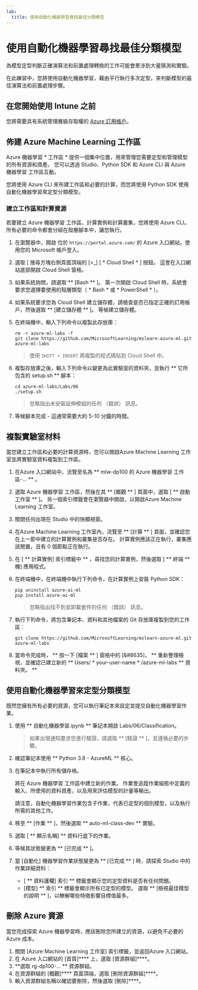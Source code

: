 ```yaml
---
lab:
  title: 使用自動化機器學習尋找最佳分類模型
---
```


# 使用自動化機器學習尋找最佳分類模型

為模型定型判斷正確演算法和前置處理轉換的工作可能會牽涉到大量猜測和實驗。

在此練習中，您將使用自動化機器學習，藉由平行執行多次定型，來判斷模型的最佳演算法和前置處理步驟。

## 在您開始使用 Intune 之前

您將需要具有系統管理層級存取權的 [Azure 訂用帳戶](https://azure.microsoft.com/free?azure-portal=true)。

## 佈建 Azure Machine Learning 工作區

Azure 機器學習 * 工作區 * 提供一個集中位置，用來管理您需要定型和管理模型的所有資源和資產。 您可以透過 Studio、Python SDK 和 Azure CLI 與 Azure 機器學習 工作區互動。

您將使用 Azure CLI 來布建工作區和必要的計算，而您將使用 Python SDK 使用自動化機器學習來定型分類模型。

### 建立工作區和計算資源

若要建立 Azure 機器學習 工作區、計算實例和計算叢集，您將使用 Azure CLI。 所有必要的命令都會分組在殼層腳本中，讓您執行。

1. 在瀏覽器中，開啟 位於 `https://portal.azure.com/` 的 Azure 入口網站，使用您的 Microsoft 帳戶登入。
1. 選取 \[ 搜尋方塊右側頁面頂端的 [>_] [ * Cloud Shell * ] 按鈕。 這會在入口網站底部開啟 Cloud Shell 窗格。
1. 如果系統詢問，請選取 ** [Bash ** ]。 第一次開啟 Cloud Shell 時，系統會要求您選擇要使用的殼層類型（ * Bash * 或 * PowerShell * ）。
1. 如果系統要求您為 Cloud Shell 建立儲存體，請檢查是否已指定正確的訂用帳戶，然後選取 ** [建立儲存體 ** ]。 等候建立儲存體。
1. 在終端機中，輸入下列命令以複製此存放庫：

    ```azurecli
    rm -r azure-ml-labs -f
    git clone https://github.com/MicrosoftLearning/mslearn-azure-ml.git azure-ml-labs
    ```

    > 使用 `SHIFT + INSERT` 將複製的程式碼貼到 Cloud Shell 中。

1. 複製存放庫之後，輸入下列命令以變更為此實驗室的資料夾，並執行 ** 它所包含的 setup.sh ** 腳本：

    ```azurecli
    cd azure-ml-labs/Labs/06
    ./setup.sh
    ```

    > 忽略指出未安裝延伸模組的任何 （錯誤） 訊息。

1. 等候腳本完成 - 這通常需要大約 5-10 分鐘的時間。

## 複製實驗室材料

當您建立工作區和必要的計算資源時，您可以開啟Azure Machine Learning 工作室並將實驗室資料複製到工作區。

1. 在Azure 入口網站中，流覽至名為 ** mlw-dp100 的 Azure 機器學習 工作區-... ** 。
1. 選取 Azure 機器學習 工作區，然後在其 ** [概觀 ** ] 頁面中，選取 [ ** 啟動工作室 ** ]。 另一個索引標籤會在瀏覽器中開啟，以開啟Azure Machine Learning 工作室。
1. 關閉任何出現在 Studio 中的快顯視窗。
1. 在Azure Machine Learning 工作室內，流覽至 ** [計算 ** ] 頁面，並確認您在上一節中建立的計算實例和叢集是否存在。 計算實例應該正在執行，叢集應該閒置，且有 0 個節點正在執行。
1. 在 [ ** 計算實例] 索引標籤中 ** ，尋找您的計算實例，然後選取 [ ** 終端 ** 機] 應用程式。
1. 在終端機中，在終端機中執行下列命令，在計算實例上安裝 Python SDK：

    ```
    pip uninstall azure-ai-ml
    pip install azure-ai-ml
    ```

    > 忽略指出找不到並卸載套件的任何 （錯誤） 訊息。

1. 執行下列命令，將包含筆記本、資料和其他檔案的 Git 存放庫複製到您的工作區：

    ```
    git clone https://github.com/MicrosoftLearning/mslearn-azure-ml.git azure-ml-labs
    ```

1. 當命令完成時， ** 按一下 [檔案 ** ] 窗格中的 [&#8635]， ** 重新整理檢視，並確認已建立新的 ** Users/ * your-user-name * /azure-ml-labs ** 資料夾。 **

## 使用自動化機器學習來定型分類模型

既然您擁有所有必要的資源，您可以執行筆記本來設定並提交自動化機器學習作業。

1. 使用 ** 自動化機器學習.ipynb ** 筆記本開啟 Labs/06/Classification。

    > 如果出現通知要求您進行驗證，請選取 ** [驗證 ** ]，並遵循必要的步驟。

1. 確認筆記本使用 ** Python 3.8 - AzureML ** 核心。
1. 在筆記本中執行所有儲存格。

    將在 Azure 機器學習 工作區中建立新的作業。 作業會追蹤作業組態中定義的輸入、所使用的資料資產，以及用來評估模型的計量等輸出。

    請注意，自動化機器學習作業包含子作業，代表已定型的個別模型，以及執行所需的其他工作。
1. 移至 ** [作業 ** ]，然後選取 ** auto-ml-class-dev ** 實驗。
1. 選取 [ ** 顯示名稱] ** 資料行底下的作業。
1. 等候其狀態變更為 ** [已完成 ** ]。
1. 當 [自動化] 機器學習作業狀態變更為 ** [已完成 ** ] 時，請探索 Studio 中的作業詳細資料：
    - [ ** 資料護欄] 索引 ** 標籤會顯示您的定型資料是否有任何問題。
    - [模型] ** 索引 ** 標籤會顯示所有已定型的模型。 選取 ** [檢視最佳模型的說明 ** ]，以瞭解哪些特徵影響目標值最多。

## 刪除 Azure 資源

當您完成探索 Azure 機器學習時，應該刪除您所建立的資源，以避免不必要的 Azure 成本。

1. 關閉 [Azure Machine Learning 工作室] 索引標籤，並返回Azure 入口網站。
1. 在 Azure 入口網站的 [首頁]**** 上，選取 [資源群組]****。
1. **選取 rg-dp100-... ** 資源群組。
1. 在資源群組的 [概觀]**** 頁面頂端，選取 [刪除資源群組]****。
1. 輸入資源群組名稱以確認要刪除，然後選取 [刪除]****。
